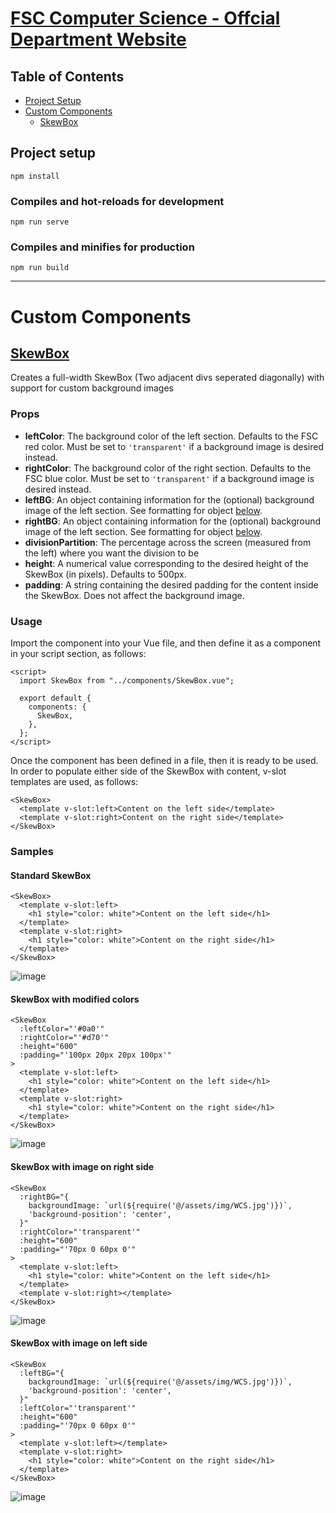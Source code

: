 # [FSC Computer Science - Offcial Department Website](https://fsc-cs.web.app/)

## Table of Contents
- [Project Setup](#setup)
- [Custom Components](#components)
  - [SkewBox](#SkewBox)

<a name="setup"/>

## Project setup
```
npm install
```
### Compiles and hot-reloads for development
```
npm run serve
```
### Compiles and minifies for production
```
npm run build
```

<hr/>

<a name="components"/>

# Custom Components

<a name="SkewBox"/>

## [SkewBox](src/components/SkewBox.vue)

Creates a full-width SkewBox (Two adjacent divs seperated diagonally) with support for custom background images

### Props
- **leftColor**: The background color of the left section. Defaults to the FSC red color. Must be set to `'transparent'` if a background image is desired instead.
- **rightColor**: The background color of the right section. Defaults to the FSC blue color. Must be set to `'transparent'` if a background image is desired instead.
- **leftBG**: An object containing information for the (optional) background image of the left section. See formatting for object [below](#SkewBoxLeftImage).
- **rightBG**: An object containing information for the (optional) background image of the left section. See formatting for object [below](#SkewBoxRightImage).
- **divisionPartition**: The percentage across the screen (measured from the left) where you want the division to be
- **height**: A numerical value corresponding to the desired height of the SkewBox (in pixels). Defaults to 500px.
- **padding**: A string containing the desired padding for the content inside the SkewBox. Does not affect the background image.

### Usage
Import the component into your Vue file, and then define it as a component in your script section, as follows:
```vue
<script>
  import SkewBox from "../components/SkewBox.vue";
  
  export default {
    components: {
      SkewBox,
    },
  };
</script>
```

Once the component has been defined in a file, then it is ready to be used. In order to populate either side of the SkewBox with content, v-slot templates are used, as follows:
```vue
<SkewBox>
  <template v-slot:left>Content on the left side</template>
  <template v-slot:right>Content on the right side</template>
</SkewBox>
```

### Samples

#### Standard SkewBox
```vue
<SkewBox>
  <template v-slot:left>
    <h1 style="color: white">Content on the left side</h1>
  </template>
  <template v-slot:right>
    <h1 style="color: white">Content on the right side</h1>
  </template>
</SkewBox>
```
![image](https://user-images.githubusercontent.com/71295552/188292675-5201a133-0fd2-4082-92af-f30bef818a55.png)


#### SkewBox with modified colors
```vue
<SkewBox
  :leftColor="'#0a0'"
  :rightColor="'#d70'"
  :height="600"
  :padding="'100px 20px 20px 100px'"
>
  <template v-slot:left>
    <h1 style="color: white">Content on the left side</h1>
  </template>
  <template v-slot:right>
    <h1 style="color: white">Content on the right side</h1>
  </template>
</SkewBox>
```
![image](https://user-images.githubusercontent.com/71295552/188292768-07ec9458-6c95-4c04-b45a-446a44dcccf1.png)

<a name="SkewBoxRightImage"/>

#### SkewBox with image on right side
```vue
<SkewBox
  :rightBG="{
    backgroundImage: `url(${require('@/assets/img/WCS.jpg')})`,
    'background-position': 'center',
  }"
  :rightColor="'transparent'"
  :height="600"
  :padding="'70px 0 60px 0'"
>
  <template v-slot:left>
    <h1 style="color: white">Content on the left side</h1>
  </template>
  <template v-slot:right></template>
</SkewBox>
```
![image](https://user-images.githubusercontent.com/71295552/188292827-a1d24395-8155-4d2f-a8e5-54ace5339da2.png)

<a name="SkewBoxLeftImage"/>

#### SkewBox with image on left side
```vue
<SkewBox
  :leftBG="{
    backgroundImage: `url(${require('@/assets/img/WCS.jpg')})`,
    'background-position': 'center',
  }"
  :leftColor="'transparent'"
  :height="600"
  :padding="'70px 0 60px 0'"
>
  <template v-slot:left></template>
  <template v-slot:right>
    <h1 style="color: white">Content on the right side</h1>
  </template>
</SkewBox>
```
![image](https://user-images.githubusercontent.com/71295552/188292864-d6196f37-8ba1-4c6f-bb7d-81f35b2de8ef.png)